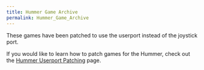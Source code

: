 ```yaml
---
title: Hummer Game Archive
permalink: Hummer_Game_Archive
---
```


These games have been patched to use the userport instead of the
joystick port.

If you would like to learn how to patch games for the Hummer, check out
the [Hummer Userport Patching](Hummer_Userport_Patching "wikilink")
page.

